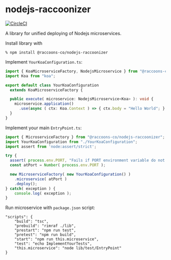 # nodejs-raccoonizer

[![CircleCI](https://dl.circleci.com/status-badge/img/gh/raccoons-co/nodejs-raccoonizer/tree/main.svg?style=svg)](https://dl.circleci.com/status-badge/redirect/gh/raccoons-co/nodejs-raccoonizer/tree/main)

A library for unified deploying of Nodejs microservices.

Install library with
```shell
% npm install @raccoons-co/nodejs-raccoonizer
```

Implement `YourKoaConfiguration.ts`:
```typescript
import { KoaMicroserviceFactory, NodejsMicroservice } from "@raccoons-co/nodejs-raccoonizer";
import Koa from "koa";

export default class YourKoaConfiguration
  extends KoaMicroserviceFactory {

  public execute( microservice: NodejsMicroservice<Koa> ): void {
    microservice.application()
      .use(async ( ctx: Koa.Context ) => { ctx.body = "Hello World"; } );
  }
}
```
Implement your main `EntryPoint.ts`:
```typescript
import { MicroserviceFactory } from "@raccoons-co/nodejs-raccoonizer";
import YourKoaConfiguration from "./YourKoaConfiguration";
import assert from 'node:assert/strict';

try {
  assert( process.env.PORT, "Fails if PORT environment variable do not exist." );
  const atPort = Number( process.env.PORT );

  new MicroserviceFactory( new YourKoaConfiguration() )
    .microservice( atPort )
    .deploy();
} catch( exception ) {
    console.log( exception );
}
```
Run microservice with `package.json` script:
```
"scripts": {
    "build": "tsc",
    "prebuild": "rimraf ./lib",
    "prestart": "npm run test",
    "pretest": "npm run build",
    "start": "npm run this.microservice",
    "test": "echo ImplementYourTests",
    "this.microservice": "node lib/test/EntryPoint"
}
```
